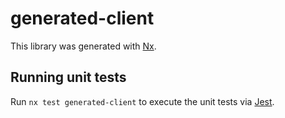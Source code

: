# generated-client

This library was generated with [Nx](https://nx.dev).

## Running unit tests

Run `nx test generated-client` to execute the unit tests via [Jest](https://jestjs.io).
